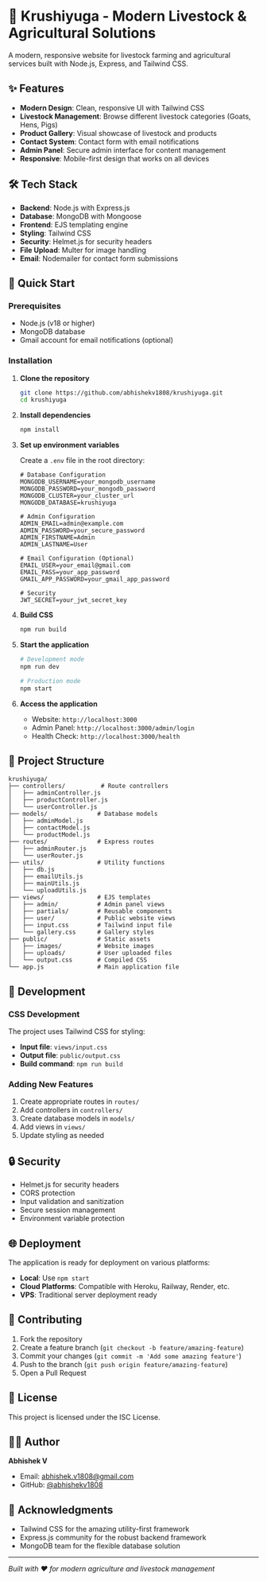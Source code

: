 # 🐄 Krushiyuga - Modern Livestock & Agricultural Solutions

A modern, responsive website for livestock farming and agricultural services built with Node.js, Express, and Tailwind CSS.

## ✨ Features

- **Modern Design**: Clean, responsive UI with Tailwind CSS
- **Livestock Management**: Browse different livestock categories (Goats, Hens, Pigs)
- **Product Gallery**: Visual showcase of livestock and products
- **Contact System**: Contact form with email notifications
- **Admin Panel**: Secure admin interface for content management
- **Responsive**: Mobile-first design that works on all devices

## 🛠️ Tech Stack

- **Backend**: Node.js with Express.js
- **Database**: MongoDB with Mongoose
- **Frontend**: EJS templating engine
- **Styling**: Tailwind CSS
- **Security**: Helmet.js for security headers
- **File Upload**: Multer for image handling
- **Email**: Nodemailer for contact form submissions

## 🚀 Quick Start

### Prerequisites

- Node.js (v18 or higher)
- MongoDB database
- Gmail account for email notifications (optional)

### Installation

1. **Clone the repository**
   ```bash
   git clone https://github.com/abhishekv1808/krushiyuga.git
   cd krushiyuga
   ```

2. **Install dependencies**
   ```bash
   npm install
   ```

3. **Set up environment variables**
   
   Create a `.env` file in the root directory:
   ```env
   # Database Configuration
   MONGODB_USERNAME=your_mongodb_username
   MONGODB_PASSWORD=your_mongodb_password
   MONGODB_CLUSTER=your_cluster_url
   MONGODB_DATABASE=krushiyuga
   
   # Admin Configuration
   ADMIN_EMAIL=admin@example.com
   ADMIN_PASSWORD=your_secure_password
   ADMIN_FIRSTNAME=Admin
   ADMIN_LASTNAME=User
   
   # Email Configuration (Optional)
   EMAIL_USER=your_email@gmail.com
   EMAIL_PASS=your_app_password
   GMAIL_APP_PASSWORD=your_gmail_app_password
   
   # Security
   JWT_SECRET=your_jwt_secret_key
   ```

4. **Build CSS**
   ```bash
   npm run build
   ```

5. **Start the application**
   ```bash
   # Development mode
   npm run dev
   
   # Production mode
   npm start
   ```

6. **Access the application**
   - Website: `http://localhost:3000`
   - Admin Panel: `http://localhost:3000/admin/login`
   - Health Check: `http://localhost:3000/health`

## 📁 Project Structure

```
krushiyuga/
├── controllers/          # Route controllers
│   ├── adminController.js
│   ├── productController.js
│   └── userController.js
├── models/              # Database models
│   ├── adminModel.js
│   ├── contactModel.js
│   └── productModel.js
├── routes/              # Express routes
│   ├── adminRouter.js
│   └── userRouter.js
├── utils/               # Utility functions
│   ├── db.js
│   ├── emailUtils.js
│   ├── mainUtils.js
│   └── uploadUtils.js
├── views/               # EJS templates
│   ├── admin/           # Admin panel views
│   ├── partials/        # Reusable components
│   ├── user/            # Public website views
│   ├── input.css        # Tailwind input file
│   └── gallery.css      # Gallery styles
├── public/              # Static assets
│   ├── images/          # Website images
│   ├── uploads/         # User uploaded files
│   └── output.css       # Compiled CSS
└── app.js               # Main application file
```

## 🎨 Development

### CSS Development

The project uses Tailwind CSS for styling:

- **Input file**: `views/input.css`
- **Output file**: `public/output.css`
- **Build command**: `npm run build`

### Adding New Features

1. Create appropriate routes in `routes/`
2. Add controllers in `controllers/`
3. Create database models in `models/`
4. Add views in `views/`
5. Update styling as needed

## 🔒 Security

- Helmet.js for security headers
- CORS protection
- Input validation and sanitization
- Secure session management
- Environment variable protection

## 🌐 Deployment

The application is ready for deployment on various platforms:

- **Local**: Use `npm start`
- **Cloud Platforms**: Compatible with Heroku, Railway, Render, etc.
- **VPS**: Traditional server deployment ready

## 🤝 Contributing

1. Fork the repository
2. Create a feature branch (`git checkout -b feature/amazing-feature`)
3. Commit your changes (`git commit -m 'Add some amazing feature'`)
4. Push to the branch (`git push origin feature/amazing-feature`)
5. Open a Pull Request

## 📄 License

This project is licensed under the ISC License.

## 👨‍💻 Author

**Abhishek V**
- Email: abhishek.v1808@gmail.com
- GitHub: [@abhishekv1808](https://github.com/abhishekv1808)

## 🙏 Acknowledgments

- Tailwind CSS for the amazing utility-first framework
- Express.js community for the robust backend framework
- MongoDB team for the flexible database solution

---

*Built with ❤️ for modern agriculture and livestock management*
